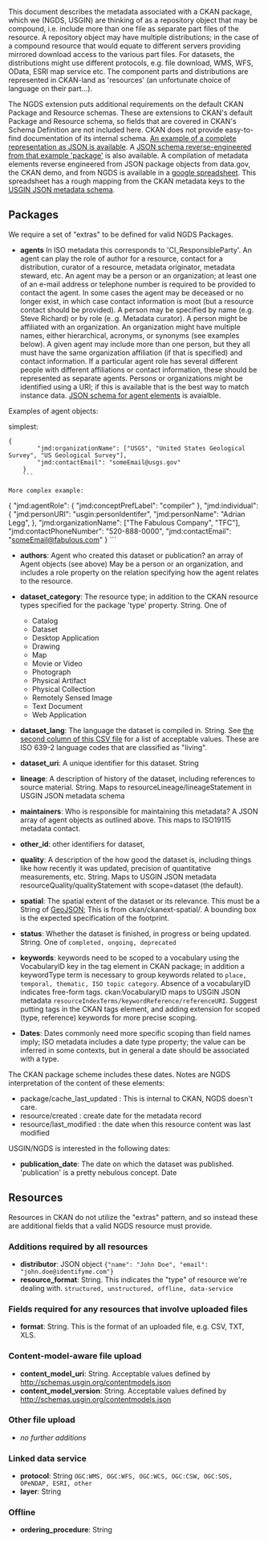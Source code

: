 This document describes the metadata associated with a CKAN package, which we (NGDS, USGIN) are thinking of as a repository object that may be compound, i.e. include more than one file as separate part files of the resource.  A repository object may have multiple distributions; in the case of a compound resource that would equate to different servers providing mirrored download access to the various part files. For datasets, the distributions might use different protocols, e.g. file download, WMS, WFS, OData, ESRI map service etc. The component parts and distributions are represented in CKAN-land as 'resources' (an unfortunate choice of language on their part...).

The NGDS extension puts additional requirements on the default CKAN Package and Resource schemas. These are extensions to CKAN's default Package and Resource schema, so fields that are covered in CKAN's Schema Definition are not included here. CKAN does not provide easy-to-find documentation of its internal schema. [An example of a complete representation as JSON is available](http://demo.ckan.org/api/3/action/package_show?id=adur_district_spending). A [JSON schema reverse-engineered from that example 'package'](https://raw.githubusercontent.com/usgin/json-metadata/master/CKAN-demo.jsonSchema.json) is also available. A compilation of metadata elements reverse engineered from JSON package objects from data.gov, the CKAN demo, and from NGDS is available in a [google spreadsheet](https://docs.google.com/spreadsheets/d/1JU0o9IDR6ebQEi1TNYjg2SttqaCtYmORPR7cNzHjzEY/edit#gid=1700091244). This spreadsheet has a rough mapping from the CKAN metadata keys to the [USGIN JSON metadata schema](https://github.com/usgin/json-metadata/blob/master/MetadataJSONschema.json).


## Packages

We require a set of "extras" to be defined for valid NGDS Packages.

- **agents**  In ISO metadata this corresponds to 'CI_ResponsibleParty'. An agent can play the role of author for a resource, contact for a distribution, curator of a resource, metadata originator, metadata steward, etc.  An agent may be a person or an organization; at least one of an e-mail address or telephone number is required to be provided to contact the agent. In some cases the agent may be deceased or no longer exist, in which case contact information is moot (but a resource contact should be provided). A person may be specified by name (e.g. Steve Richard) or by role (e..g. Metadata curator). A person might be affiliated with an organization. An organization might have multiple names, either hierarchical, acronyms, or synonyms (see examples below). A given agent may include more than one person, but they all must have the same organization affiliation (if that is specified) and contact information. If a particular agent role has several different people with different affiliations or contact information, these should be represented as separate agents. Persons or organizations might be identified using a URI; if this is available that is the best way to match instance data. [JSON schema for agent elements](https://github.com/usgin/json-metadata/blob/master/USGINAgentSchema.json) is avaialble.

Examples of agent objects:

simplest:

```
{
        "jmd:organizationName": ["USGS", "United States Geological Survey", "US Geological Survey"],
        "jmd:contactEmail": "someEmail@usgs.gov"
    }
    ``` 

More complex example:
```
{
        "jmd:agentRole": {
            "jmd:conceptPrefLabel": "compiler"
        },
        "jmd:individual": {
            "jmd:personURI": "usgin:personIdentifer",
            "jmd:personName": "Adrian Legg",
          },
        "jmd:organizationName": ["The Fabulous Company", "TFC"],
        "jmd:contactPhoneNumber": "520-888-0000",
        "jmd:contactEmail": "someEmail@fabulous.com"
    }
    ```



- **authors**: Agent who created this dataset or publication? an array of Agent objects (see above) May be a person or an organization, and includes a role property on the relation specifying how the agent relates to the resource.

- **dataset_category**: The resource type; in addition to the CKAN resource types specified for the package 'type' property.  String. One of 
  - Catalog
  - Dataset
  - Desktop Application
  - Drawing
  - Map
  - Movie or Video
  - Photograph
  - Physical Artifact
  - Physical Collection
  - Remotely Sensed Image
  - Text Document
  - Web Application
- **dataset_lang**: The language the dataset is compiled in. String. See [the second column of this CSV file](https://github.com/ngds/ckanext-ngds/blob/master/ckanext/ngds/base/resources/db/iso6392_languages.csv) for a list of acceptable values. These are ISO 639-2 language codes that are classified as "living".
- **dataset_uri**: A unique identifier for this dataset. String
- **lineage**: A description of history of the dataset, including references to source material. String. Maps to resourceLineage/lineageStatement in USGIN JSON metadata schema
- **maintainers**: Who is responsible for maintaining this metadata? A JSON array of agent objects as outlined above. This maps to ISO19115 metadata contact.
- **other_id**: other identifiers for dataset, 

- **quality**: A description of the how good the dataset is, including things like how recently it was updated, precision of quantitative measurements, etc. String. Maps to USGIN JSON metadata resourceQuality/qualityStatement with scope=dataset (the default).
- **spatial**: The spatial extent of the dataset or its relevance. This must be a String of [GeoJSON](http://geojson.org, ); This is from ckan/ckanext-spatial/. A bounding box is the expected specification of the footprint.
- **status**: Whether the dataset is finished, in progress or being updated. String. One of  `completed, ongoing, deprecated`

- **keywords**: keywords need to be scoped to a vocabulary using the VocabularyID key in the tag element in CKAN package; in addition a keywordType term is necessary to group keywords related to `place, temporal, thematic, ISO topic category`. Absence of a vocabularyID indicates free-form tags. ckan:VocabularyID maps to USGIN JSON metadata `resourceIndexTerms/keywordReference/referenceURI`.  Suggest putting tags in the CKAN tags element, and adding extension for scoped (type, reference) keywords for more precise scoping.

- **Dates**: 
Dates commonly need more specific scoping than field names imply; ISO metadata includes a date type property; the value can be inferred in some contexts, but in general a date should be associated with a type.

The CKAN package scheme includes these dates. Notes are NGDS interpretation of the content of these elements:

  - package/cache_last_updated :  This is internal to CKAN, NGDS doesn't care.
  - resource/created : create date for the metadata record
  - resource/last_modified : the date when this resource content was last modified  

USGIN/NGDS is interested in the following dates:
  - **publication_date**: The date on which the dataset was published. 'publication' is a pretty nebulous concept.  Date


## Resources

Resources in CKAN do not utilize the "extras" pattern, and so instead these are additional fields that a valid NGDS resource must provide.

### Additions required by all resources
- **distributor**: JSON object `{"name": "John Doe", "email": "john.doe@identifyme.com"}`
- **resource_format**: String. This indicates the "type" of resource we're dealing with. `structured, unstructured, offline, data-service`

### Fields required for any resources that involve uploaded files
- **format**: String. This is the format of an uploaded file, e.g. CSV, TXT, XLS.

### Content-model-aware file upload
- **content_model_uri**: String. Acceptable values defined by http://schemas.usgin.org/contentmodels.json
- **content_model_version**: String. Acceptable values defined by http://schemas.usgin.org/contentmodels.json

### Other file upload
- *no further additions*

### Linked data service
- **protocol**: String `OGC:WMS, OGC:WFS, OGC:WCS, OGC:CSW, OGC:SOS, OPeNDAP, ESRI, other`
- **layer**: String

### Offline
- **ordering_procedure**: String